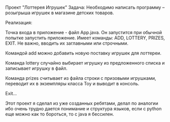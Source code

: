 Проект "Лоттерея Игрушек"
Задача:
Необходимо написать программу – розыгрыша игрушек в магазине детских товаров.

Реализация:

Точка входа в приложение - файл App.java. Он запустится при обычной попытке запустить приложение. Имеет команды: ADD, LOTTERY, PRIZES, EXIT. Не важно, вводить их заглавными или строчными.

Командой add можно добавить новую поставку игрушек для лоттереи.

Команда lottery случайно выбирает игрушку из предложенного списка и записывает игрушку в файл.

Команда prizes считывает из файла строки с призовыми игрушками, переводит их в экземпляры класса Toy и выводит в консоль.

Exit... 

Этот проект я сделал из уже созданных ребятами, делал по аналогии ибо очень трудно дается понимание и структура языков, если с python еще можно как то бороться, то с java я бессилен.
